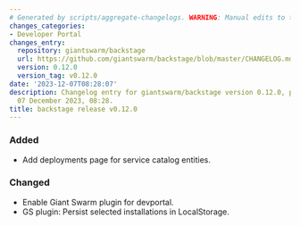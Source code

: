 ```yaml
---
# Generated by scripts/aggregate-changelogs. WARNING: Manual edits to this files will be overwritten.
changes_categories:
- Developer Portal
changes_entry:
  repository: giantswarm/backstage
  url: https://github.com/giantswarm/backstage/blob/master/CHANGELOG.md#0120---2023-12-07
  version: 0.12.0
  version_tag: v0.12.0
date: '2023-12-07T08:28:07'
description: Changelog entry for giantswarm/backstage version 0.12.0, published on
  07 December 2023, 08:28.
title: backstage release v0.12.0
---
```


### Added
- Add deployments page for service catalog entities.
### Changed
- Enable Giant Swarm plugin for devportal.
- GS plugin: Persist selected installations in LocalStorage.
